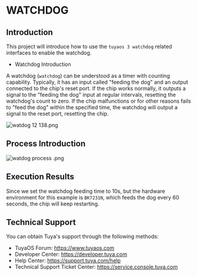 # WATCHDOG

## Introduction

This project will introduce how to use the `tuyaos 3 watchdog` related interfaces to enable the watchdog.

* Watchdog Introduction

A watchdog (`watchdog`) can be understood as a timer with counting capability. Typically, it has an input called "feeding the dog" and an output connected to the chip's reset port. If the chip works normally, it outputs a signal to the "feeding the dog" input at regular intervals, resetting the watchdog's count to zero. If the chip malfunctions or for other reasons fails to "feed the dog" within the specified time, the watchdog will output a signal to the reset port, resetting the chip.

![watdog 12 138.png](https://airtake-public-data-1254153901.cos.ap-shanghai.myqcloud.com/content-platform/hestia/1655736855a38b645e4a9.png)

## Process Introduction

![watdog process .png](https://airtake-public-data-1254153901.cos.ap-shanghai.myqcloud.com/content-platform/hestia/16557369822cb8027f90d.png)

## Execution Results
Since we set the watchdog feeding time to 10s, but the hardware environment for this example is `BK7231N`, which feeds the dog every 60 seconds, the chip will keep restarting.

## Technical Support

You can obtain Tuya's support through the following methods:

- TuyaOS Forum: https://www.tuyaos.com
- Developer Center: https://developer.tuya.com
- Help Center: https://support.tuya.com/help
- Technical Support Ticket Center: https://service.console.tuya.com